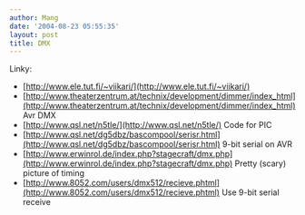 ```yaml
---
author: Mang
date: '2004-08-23 05:55:35'
layout: post
title: DMX
---
```


Linky:

* [http://www.ele.tut.fi/~viikari/](http://www.ele.tut.fi/~viikari/)
* [http://www.theaterzentrum.at/technix/development/dimmer/index_html](http://www.theaterzentrum.at/technix/development/dimmer/index_html) Avr DMX
* [http://www.qsl.net/n5tle/](http://www.qsl.net/n5tle/) Code for PIC
* [http://www.qsl.net/dg5dbz/bascompool/serisr.html](http://www.qsl.net/dg5dbz/bascompool/serisr.html) 9-bit serial on AVR
* [http://www.erwinrol.de/index.php?stagecraft/dmx.php](http://www.erwinrol.de/index.php?stagecraft/dmx.php) Pretty (scary) picture of timing
* [http://www.8052.com/users/dmx512/recieve.phtml](http://www.8052.com/users/dmx512/recieve.phtml) Use 9-bit serial receive
